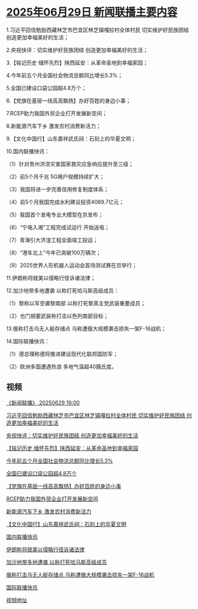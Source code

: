 # [2025年06月29日 新闻联播主要内容](https://tv.cctv.com/lm/xwlb/day/20250629.shtml)

1.习近平回信勉励西藏林芝市巴宜区林芝镇嘎拉村全体村民 切实维护好民族团结 创造更加幸福美好的生活；

2.央视快评：切实维护好民族团结 创造更加幸福美好的生活；

3.【铭记历史 缅怀先烈】陕西延安：从革命圣地到幸福家园；

4.今年前五个月全国社会物流总额同比增长5.3%；

5.全国已建设口袋公园超4.8万个；

6.【党旗在基层一线高高飘扬】办好百姓的身边小事；

7.RCEP助力我国外贸企业打开发展新空间；

8.新能源汽车下乡 激发农村消费新活力；

9.【文化中国行】山东嘉祥武氏祠：石刻上的华夏文明；

10.国内联播快讯：

（1）针对贵州洪涝灾害国家救灾应急响应提升至三级；

（2）前5个月千兆 5G用户规模持续扩大；

（3）我国将进一步完善信用修复制度体系；

（4）前5个月我国完成水利建设投资4089.7亿元；

（5）我国首个发电专业大模型在京发布；

（6）“宁电入湘”工程完成试运行 开始送电；

（7）青海引大济湟工程全面竣工投运；

（8）“港车北上”今年已突破100万辆次；

（9）2025世界人形机器人运动会首场测试赛在京举行；

11.伊朗称将就美以侵略行径诉诸法律；

12.加沙地带多地遭袭 以称打死哈马斯高级成员：

（1）黎称以军空袭黎南部 以称打死黎真主党武装重要成员；

（2）也门胡塞武装称打击以色列南部目标；

13.俄称打击乌无人艇存储点 乌称遭俄大规模袭击损失一架F-16战机；

14.国际联播快讯：

（1）德总理称德将推进建设现代化联邦国防军；

（2）欧洲多国遭遇热浪 多地气温超40摄氏度。

## 视频

[《新闻联播》 20250629 19:00](https://tv.cctv.com/2025/06/29/VIDEVEJyemomruROjrD3AXUy250629.shtml)

[习近平回信勉励西藏林芝市巴宜区林芝镇嘎拉村全体村民 切实维护好民族团结 创造更加幸福美好的生活](https://tv.cctv.com/2025/06/29/VIDEN8TX350KKmjcb49oPnIS250629.shtml)

[央视快评：切实维护好民族团结 创造更加幸福美好的生活](https://tv.cctv.com/2025/06/29/VIDELlHmRRoVzKmpV5KjFdhB250629.shtml)

[【铭记历史 缅怀先烈】陕西延安：从革命圣地到幸福家园](https://tv.cctv.com/2025/06/29/VIDEuKMP9kvP2J7ydItLgoXa250629.shtml)

[今年前五个月全国社会物流总额同比增长5.3%](https://tv.cctv.com/2025/06/29/VIDEeITEWcClnS6g6DrNaYv9250629.shtml)

[全国已建设口袋公园超4.8万个](https://tv.cctv.com/2025/06/29/VIDEkgIwiuZv6mdIqhfJIm4W250629.shtml)

[【党旗在基层一线高高飘扬】办好百姓的身边小事](https://tv.cctv.com/2025/06/29/VIDERaj1GyUMEn9248qYNjNK250629.shtml)

[RCEP助力我国外贸企业打开发展新空间](https://tv.cctv.com/2025/06/29/VIDEHfbEtsHPZCGPK5aZBhpa250629.shtml)

[新能源汽车下乡 激发农村消费新活力](https://tv.cctv.com/2025/06/29/VIDEqViVepqzpIV2uRq7gfhQ250629.shtml)

[【文化中国行】山东嘉祥武氏祠：石刻上的华夏文明](https://tv.cctv.com/2025/06/29/VIDEpcCFU8xPGfYmMM5cEAHL250629.shtml)

[国内联播快讯](https://tv.cctv.com/2025/06/29/VIDEngZgeMKH1M6MYYLYrd7w250629.shtml)

[伊朗称将就美以侵略行径诉诸法律](https://tv.cctv.com/2025/06/29/VIDEZeqeC5fDu0DacWfBHjXi250629.shtml)

[加沙地带多地遭袭 以称打死哈马斯高级成员](https://tv.cctv.com/2025/06/29/VIDEnVFZpBHrPzxO3tvlp9Cl250629.shtml)

[俄称打击乌无人艇存储点 乌称遭俄大规模袭击损失一架F-16战机](https://tv.cctv.com/2025/06/29/VIDEMkzmTYbOLLvlX5yfdxUZ250629.shtml)

[国际联播快讯](https://tv.cctv.com/2025/06/29/VIDEDEn0XhnELbdSLoeMY9xp250629.shtml)

[视频地址](https://tv.cctv.com/lm/xwlb/day/20250629.shtml) 

